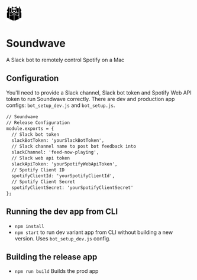 ![Soundwave](IconTemplate@2x.png)
# Soundwave
A Slack bot to remotely control Spotify on a Mac

## Configuration
You'll need to provide a Slack channel, Slack bot token and Spotify Web API token to run Soundwave correctly. There are dev and production app configs: `bot_setup_dev.js` and `bot_setup.js`.

```
// Soundwave
// Release Configuration
module.exports = {
  // Slack bot token
  slackBotToken: 'yourSlackBotToken',
  // Slack channel name to post bot feedback into
  slackChannel: 'feed-now-playing',
  // Slack web api token
  slackApiToken: 'yourSpotifyWebApiToken',
  // Spotify Client ID
  spotifyClientId: 'yourSpotifyClientId',
  // Spotify Client Secret
  spotifyClientSecret: 'yourSpotifyClientSecret'
};
```

## Running the dev app from CLI
- `npm install`
- `npm start` to run dev variant app from CLI without building a new version. Uses `bot_setup_dev.js` config.

## Building the release app
- `npm run build` Builds the prod app 
